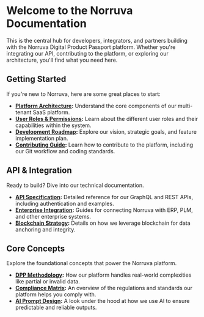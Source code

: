 # Welcome to the Norruva Documentation

This is the central hub for developers, integrators, and partners building with the Norruva Digital Product Passport platform. Whether you're integrating our API, contributing to the platform, or exploring our architecture, you'll find what you need here.

## Getting Started

If you're new to Norruva, here are some great places to start:

-   **[Platform Architecture](./platform-architecture):** Understand the core components of our multi-tenant SaaS platform.
-   **[User Roles & Permissions](./roles):** Learn about the different user roles and their capabilities within the system.
-   **[Development Roadmap](./roadmap):** Explore our vision, strategic goals, and feature implementation plan.
-   **[Contributing Guide](./contributing):** Learn how to contribute to the platform, including our Git workflow and coding standards.


## API & Integration

Ready to build? Dive into our technical documentation.

-   **[API Specification](./api):** Detailed reference for our GraphQL and REST APIs, including authentication and examples.
-   **[Enterprise Integration](./integrations):** Guides for connecting Norruva with ERP, PLM, and other enterprise systems.
-   **[Blockchain Strategy](./blockchain):** Details on how we leverage blockchain for data anchoring and integrity.

## Core Concepts

Explore the foundational concepts that power the Norruva platform.

-   **[DPP Methodology](./dpp-methodology):** How our platform handles real-world complexities like partial or invalid data.
-   **[Compliance Matrix](./compliance-matrix):** An overview of the regulations and standards our platform helps you comply with.
-   **[AI Prompt Design](./ai-prompt-design):** A look under the hood at how we use AI to ensure predictable and reliable outputs.

